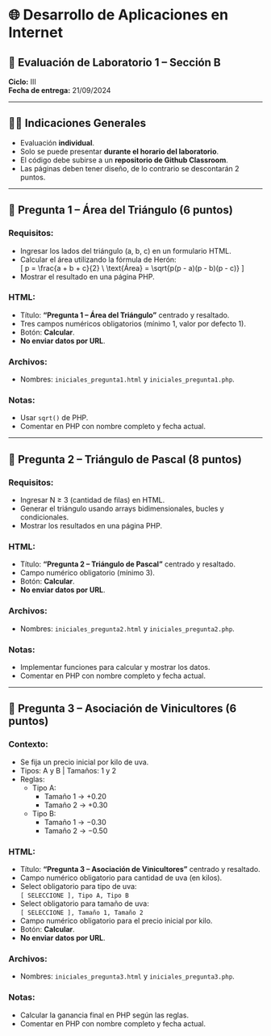# 🌐 Desarrollo de Aplicaciones en Internet  
## 🧪 Evaluación de Laboratorio 1 – Sección B

**Ciclo:** III  
**Fecha de entrega:** 21/09/2024  

---

## 🧑‍🎓 Indicaciones Generales

- Evaluación **individual**.
- Solo se puede presentar **durante el horario del laboratorio**.
- El código debe subirse a un **repositorio de Github Classroom**.
- Las páginas deben tener diseño, de lo contrario se descontarán 2 puntos.

---

## 🔺 Pregunta 1 – Área del Triángulo (6 puntos)

### Requisitos:
- Ingresar los lados del triángulo (a, b, c) en un formulario HTML.
- Calcular el área utilizando la fórmula de Herón:  
  \[
  p = \frac{a + b + c}{2} \\
  \text{Área} = \sqrt{p(p - a)(p - b)(p - c)}
  \]
- Mostrar el resultado en una página PHP.

### HTML:
- Título: **“Pregunta 1 – Área del Triángulo”** centrado y resaltado.
- Tres campos numéricos obligatorios (mínimo 1, valor por defecto 1).
- Botón: **Calcular**.
- **No enviar datos por URL**.

### Archivos:
- Nombres: `iniciales_pregunta1.html` y `iniciales_pregunta1.php`.

### Notas:
- Usar `sqrt()` de PHP.
- Comentar en PHP con nombre completo y fecha actual.

---

## 🔢 Pregunta 2 – Triángulo de Pascal (8 puntos)

### Requisitos:
- Ingresar N ≥ 3 (cantidad de filas) en HTML.
- Generar el triángulo usando arrays bidimensionales, bucles y condicionales.
- Mostrar los resultados en una página PHP.

### HTML:
- Título: **“Pregunta 2 – Triángulo de Pascal”** centrado y resaltado.
- Campo numérico obligatorio (mínimo 3).
- Botón: **Calcular**.
- **No enviar datos por URL**.

### Archivos:
- Nombres: `iniciales_pregunta2.html` y `iniciales_pregunta2.php`.

### Notas:
- Implementar funciones para calcular y mostrar los datos.
- Comentar en PHP con nombre completo y fecha actual.

---

## 🍇 Pregunta 3 – Asociación de Vinicultores (6 puntos)

### Contexto:
- Se fija un precio inicial por kilo de uva.
- Tipos: A y B | Tamaños: 1 y 2
- Reglas:
  - Tipo A:  
    - Tamaño 1 → +0.20  
    - Tamaño 2 → +0.30  
  - Tipo B:  
    - Tamaño 1 → −0.30  
    - Tamaño 2 → −0.50  

### HTML:
- Título: **“Pregunta 3 – Asociación de Vinicultores”** centrado y resaltado.
- Campo numérico obligatorio para cantidad de uva (en kilos).
- Select obligatorio para tipo de uva:  
  `[ SELECCIONE ], Tipo A, Tipo B`
- Select obligatorio para tamaño de uva:  
  `[ SELECCIONE ], Tamaño 1, Tamaño 2`
- Campo numérico obligatorio para el precio inicial por kilo.
- Botón: **Calcular**.
- **No enviar datos por URL**.

### Archivos:
- Nombres: `iniciales_pregunta3.html` y `iniciales_pregunta3.php`.

### Notas:
- Calcular la ganancia final en PHP según las reglas.
- Comentar en PHP con nombre completo y fecha actual.

